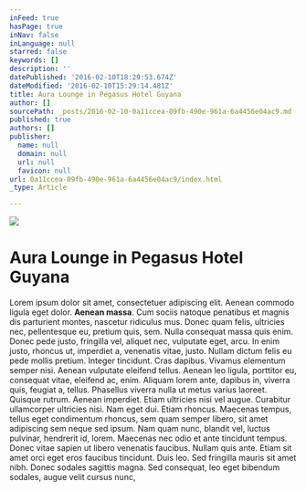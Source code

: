 ```yaml
---
inFeed: true
hasPage: true
inNav: false
inLanguage: null
starred: false
keywords: []
description: ''
datePublished: '2016-02-10T18:29:53.674Z'
dateModified: '2016-02-10T15:29:14.481Z'
title: Aura Lounge in Pegasus Hotel Guyana
author: []
sourcePath: _posts/2016-02-10-0a11ccea-09fb-490e-961a-6a4456e04ac9.md
published: true
authors: []
publisher:
  name: null
  domain: null
  url: null
  favicon: null
url: 0a11ccea-09fb-490e-961a-6a4456e04ac9/index.html
_type: Article

---
```

![](https://the-grid-user-content.s3-us-west-2.amazonaws.com/2fefea78-eac1-4d6a-b4f5-f3d5097db4fa.JPG)

# Aura Lounge in Pegasus Hotel Guyana

Lorem ipsum dolor sit amet, consectetuer adipiscing elit. Aenean commodo ligula eget dolor. **Aenean massa**. Cum sociis natoque penatibus et magnis dis parturient montes, nascetur ridiculus mus. Donec quam felis, ultricies nec, pellentesque eu, pretium quis, sem. Nulla consequat massa quis enim. Donec pede justo, fringilla vel, aliquet nec, vulputate eget, arcu. In enim justo, rhoncus ut, imperdiet a, venenatis vitae, justo. Nullam dictum felis eu pede mollis pretium. Integer tincidunt. Cras dapibus. Vivamus elementum semper nisi. Aenean vulputate eleifend tellus. Aenean leo ligula, porttitor eu, consequat vitae, eleifend ac, enim. Aliquam lorem ante, dapibus in, viverra quis, feugiat a, tellus. Phasellus viverra nulla ut metus varius laoreet. Quisque rutrum. Aenean imperdiet. Etiam ultricies nisi vel augue. Curabitur ullamcorper ultricies nisi. Nam eget dui. Etiam rhoncus. Maecenas tempus, tellus eget condimentum rhoncus, sem quam semper libero, sit amet adipiscing sem neque sed ipsum. Nam quam nunc, blandit vel, luctus pulvinar, hendrerit id, lorem. Maecenas nec odio et ante tincidunt tempus. Donec vitae sapien ut libero venenatis faucibus. Nullam quis ante. Etiam sit amet orci eget eros faucibus tincidunt. Duis leo. Sed fringilla mauris sit amet nibh. Donec sodales sagittis magna. Sed consequat, leo eget bibendum sodales, augue velit cursus nunc,